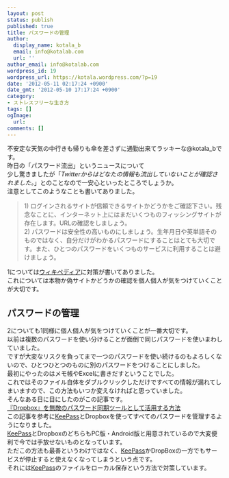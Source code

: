 ```yaml
---
layout: post
status: publish
published: true
title: パスワードの管理
author:
  display_name: kotala_b
  email: info@kotalab.com
  url: ''
author_email: info@kotalab.com
wordpress_id: 19
wordpress_url: https://kotala.wordpress.com/?p=19
date: '2012-05-11 02:17:24 +0900'
date_gmt: '2012-05-10 17:17:24 +0900'
category:
- ストレスフリーな生き方
tags: []
ogImage:
  url:
comments: []
---
```

<p>不安定な天気の中行きも帰りも傘を差さずに通勤出来てラッキーな@kotala_bです。<br />
昨日の「パスワード流出」というニュースについて<br />
少し驚きましたが「<em>Twitterからはどなたの情報も流出していないことが確認されました。</em>」とのことなので一安心といったところでしょうか。<br />
注意としてこのようなことも書いてありました。</p>
<blockquote><p>
1) ログインされるサイトが信頼できるサイトかどうかをご確認下さい。残念なことに、インターネット上にはまだいくつものフィッシングサイトが存在します。URLの確認をしましょう。<br />
2) パスワードは安全性の高いものにしましょう。生年月日や英単語そのものではなく、自分だけがわかるパスワードにすることはとても大切です。また、ひとつのパスワードをいくつものサービスに利用することは避けましょう。</blockquote>
<!--more-->
<p>1については<a title="ウィキペディア" href="https://ja.wikipedia.org/wiki/%E3%83%95%E3%82%A3%E3%83%83%E3%82%B7%E3%83%B3%E3%82%B0_(%E8%A9%90%E6%AC%BA)#.E4.BA.88.E9.98.B2.E7.AD.96" target="_blank">ウィキペディア</a>に対策が書いてありました。<br />
これについては本物か偽サイトかどうかの確認を個人個人が気をつけていくことが大切です。</p>
<h2>パスワードの管理</h2>
<p>2についても1同様に個人個人が気をつけていくことが一番大切です。<br />
以前は複数のパスワードを使い分けることが面倒で同じパスワードを使いまわしていました。<br />
ですが大変なリスクを負ってまで一つのパスワードを使い続けるのもよろしくないので、ひとつひとつのものに別のパスワードをつけることにしました。<br />
最初にやったのはメモ帳やExcelに書きだすということでした。<br />
これではそのファイル自体をダブルクリックしただけですべての情報が漏れてしまいますので、この方法もいつか変えなければと思っていました。<br />
そんなある日に目にしたのがこの記事です。<br />
<a title="『Dropbox』を無敵のパスワード同期ツールとして活用する方法" href="https://www.lifehacker.jp/2008/10/dropbox.html" target="_blank">『Dropbox』を無敵のパスワード同期ツールとして活用する方法</a><br />
この記事を参考に<a title="KeePass" href="https://keepass.info/" target="_blank">KeePass</a>とDropboxを使ってすべてのパスワードを管理するようになりました。<br />
<a title="KeePass" href="https://keepass.info/" target="_blank">KeePass</a>とDropboxのどちらもPC版・Android版と用意されているので大変便利で今では手放せないものとなっています。<br />
ただこの方法も最善というわけではなく、<a title="KeePass" href="https://keepass.info/" target="_blank">KeePass</a>かDropBoxの一方でもサービスが停止すると使えなくなってしまうという点です。<br />
それには<a title="KeePass" href="https://keepass.info/" target="_blank">KeePass</a>のファイルをローカル保存という方法で対策しています。</p>

